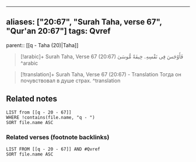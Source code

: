 
---
aliases: ["20:67", "Surah Taha, verse 67", "Qur'an 20:67"]
tags: Qvref
---

parent:: [[q - Taha (20)|Taha]]

> [!arabic]+ Surah Taha, Verse 67 (20:67)
> <span class="quran-arabic">فَأَوْجَسَ فِى نَفْسِهِۦ خِيفَةً مُّوسَىٰ</span>
^arabic

> [!translation]+ Surah Taha, Verse 67 (20:67) - Translation
> Тогда он почувствовал в душе страх.
^translation



## Related notes
```dataview
LIST from [[q - 20 - 67]]
WHERE !contains(file.name, "q - ")
SORT file.name ASC
```

### Related verses (footnote backlinks)
```dataview
LIST FROM [[q - 20 - 67]] AND #Qvref
SORT file.name ASC
```

